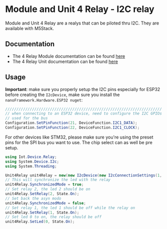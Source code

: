 # Module and Unit 4 Relay - I2C relay

Module and Unit 4 Relay are a realys that can be piloted thru I2C. They are available with M5Stack.

## Documentation

* The 4 Relay Module documentation can be found [here](https://docs.m5stack.com/en/module/4relay)
* The 4 Relay Unit documentation can be found [here](https://docs.m5stack.com/en/unit/4relay)

## Usage

**Important**: make sure you properly setup the I2C pins especially for ESP32 before creating the `I2cDevice`, make sure you install the `nanoFramework.Hardware.ESP32 nuget`:

```csharp
//////////////////////////////////////////////////////////////////////
// when connecting to an ESP32 device, need to configure the I2C GPIOs
// used for the bus
Configuration.SetPinFunction(21, DeviceFunction.I2C1_DATA);
Configuration.SetPinFunction(22, DeviceFunction.I2C1_CLOCK);
```

For other devices like STM32, please make sure you're using the preset pins for the SPI bus you want to use. The chip select can as well be pre setup.

```csharp
using Iot.Device.Relay;
using System.Device.I2c;
using System.Threading;

Unit4Relay unit4Relay = new(new I2cDevice(new I2cConnectionSettings(1, Base4Relay.DefaultI2cAddress)));
// This will synchronize the led with the relay
unit4Relay.SynchronizedMode = true;
// Set relay 2, the led 2 should be on
unit4Relay.SetRelay(2, State.On);
// Set back the asyn modo
unit4Relay.SynchronizedMode = false;
// Set relay 1, the led 1 should be off while the relay on
unit4Relay.SetRelay(1, State.On);
// Set led 0 to on, the relay should be off
unit4Relay.SetLed(0, State.On);
```
